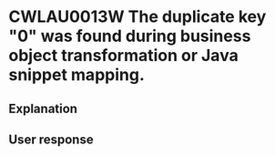 # CWLAU0013W The duplicate key "0" was found during business object transformation or Java snippet mapping.

## Explanation

## User response